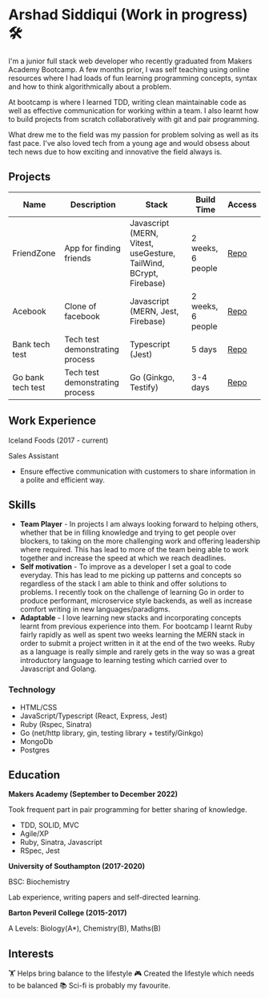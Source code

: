 # Arshad Siddiqui (Work in progress) 🛠

I'm a junior full stack web developer who recently graduated from Makers Academy Bootcamp. A few months prior, I was self teaching using online resources where I had loads of fun learning programming concepts, syntax and how to think algorithmically about a problem.

At bootcamp is where I learned TDD, writing clean maintainable code as well as effective communication for working within a team. I also learnt how to build projects from scratch collaboratively with git and pair programming.

What drew me to the field was my passion for problem solving as well as its fast pace. I've also loved tech from a young age and would obsess about tech news due to how exciting and innovative the field always is.

## Projects

Name | Description | Stack | Build Time | Access
-----|-------------|-------|------------|--------
FriendZone | App for finding friends | Javascript (MERN, Vitest, useGesture, TailWind, BCrypt, Firebase) | 2 weeks, 6 people | [Repo](https://github.com/Dmum303/MERNsters-inc)
Acebook | Clone of facebook | Javascript (MERN, Jest, Firebase) | 2 weeks, 6 people | [Repo](https://github.com/Dmum303/acebook-team-bikini-bottom)
Bank tech test | Tech test demonstrating process | Typescript (Jest) | 5 days | [Repo](https://github.com/Arshad-Siddiqui/bank-tech-test)
Go bank tech test | Tech test demonstrating process | Go (Ginkgo, Testify) | 3-4 days | [Repo](https://github.com/Arshad-Siddiqui/go-bank-tech-test)

## Work Experience
Iceland Foods (2017 - current)

Sales Assistant

- Ensure effective communication with customers to share information in a polite and efficient way.

## Skills

- **Team Player** - In projects I am always looking forward to helping others, whether that be in filling knowledge and trying to get people over blockers, to taking on the more challenging work and offering leadership where required. This has lead to more of the team being able to work together and increase the speed at which we reach deadlines.
- **Self motivation** - To improve as a developer I set a goal to code everyday. This has lead to me picking up patterns and concepts so regardless of the stack I am able to think and offer solutions to problems. I recently took on the challenge of learning Go in order to produce performant, microservice style backends, as well as increase comfort writing in new languages/paradigms.
- **Adaptable** - I love learning new stacks and incorporating concepts learnt from previous experience into them. For bootcamp I learnt Ruby fairly rapidly as well as spent two weeks learning the MERN stack in order to submit a project written in it at the end of the two weeks. Ruby as a language is really simple and rarely gets in the way so was a great introductory language to learning testing which carried over to Javascript and Golang.

### Technology
- HTML/CSS
- JavaScript/Typescript (React, Express, Jest)
- Ruby (Rspec, Sinatra)
- Go (net/http library, gin, testing library + testify/Ginkgo)
- MongoDb
- Postgres

## Education

**Makers Academy (September to December 2022)**

Took frequent part in pair programming for better sharing of knowledge.

- TDD, SOLID, MVC
- Agile/XP
- Ruby, Sinatra, Javascript
- RSpec, Jest

**University of Southampton (2017-2020)**

BSC: Biochemistry

Lab experience, writing papers and self-directed learning.

**Barton Peveril College (2015-2017)**

A Levels: Biology(A*), Chemistry(B), Maths(B)

## Interests

🏋 Helps bring balance to the lifestyle
🎮 Created the lifestyle which needs to be balanced
📚 Sci-fi is probably my favourite.
